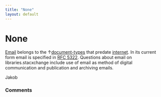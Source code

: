```yaml
---
title: "None"
layout: default
---
```

None
=====================
[Email](http://en.wikipedia.org/wiki/Email) belongs to the
↑[document-types](/questions/tagged/document-types "show questions tagged 'document-types'")
that predate
[internet](/questions/tagged/internet "show questions tagged 'internet'").
In its current form email is specified in [RFC
5322](http://tools.ietf.org/html/rfc5322). Questions about email on
libraries.stacxchange include use of email as method of digital
communication and publication and archiving emails.

Jakob

### Comments ###


